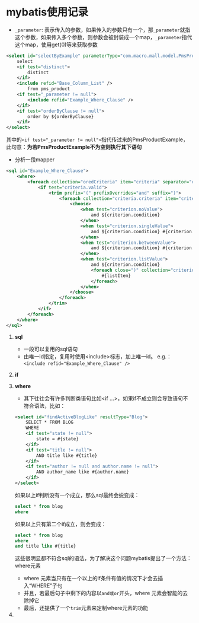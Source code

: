 # mybatis使用记录

- `_parameter`: 表示传入的参数，如果传入的参数只有一个，那`_parameter`就指这个参数，如果传入多个参数，则参数会被封装成一个map，`_parameter`指代这个map，使用get(0)等来获取参数

```xml
<select id="selectByExample" parameterType="com.macro.mall.model.PmsProductExample" resultMap="BaseResultMap">
    select
    <if test="distinct">
        distinct
    </if>
    <include refid="Base_Column_List" />
    	from pms_product
    <if test="_parameter != null">
        <include refid="Example_Where_Clause" />
    </if>
    <if test="orderByClause != null">
        order by ${orderByClause}
    </if>
</select>
```

其中的`<if test="_parameter != null">`指代传过来的PmsProductExample，此句意：**为若PmsProductExample不为空则执行其下语句**

- 分析一段mapper

```xml
<sql id="Example_Where_Clause">
    <where>
        <foreach collection="oredCriteria" item="criteria" separator="or">
            <if test="criteria.valid">
                <trim prefix="(" prefixOverrides="and" suffix=")">
                    <foreach collection="criteria.criteria" item="criterion">
                        <choose>
                            <when test="criterion.noValue">
                                and ${criterion.condition}
                            </when>
                            <when test="criterion.singleValue">
                                and ${criterion.condition} #{criterion.value}
                            </when>
                            <when test="criterion.betweenValue">
                                and ${criterion.condition} #{criterion.value} and #{criterion.secondValue}
                            </when>
                            <when test="criterion.listValue">
                                and ${criterion.condition}
                                <foreach close=")" collection="criterion.value" item="listItem" open="(" separator=",">
                                    #{listItem}
                                </foreach>
                            </when>
                        </choose>
                    </foreach>
                </trim>
            </if>
        </foreach>
    </where>
</sql>
```

1. **sql**

	- 一段可以复用的sql语句
	- 由唯一id指定，复用时使用\<include>标志，加上唯一id。 e.g.：`<include refid="Example_Where_Clause" />`

2. **if**

3. **where**

	- 其下往往会有许多判断类语句比如\<if ...>，如果if不成立则会导致语句不符合语法，比如：

	```xml
	<select id="findActiveBlogLike" resultType="Blog">
	    SELECT * FROM BLOG 
	    WHERE 
	    <if test="state != null">
	        state = #{state}
	    </if> 
	    <if test="title != null">
	        AND title like #{title}
	    </if>
	    <if test="author != null and author.name != null">
	        AND author_name like #{author.name}
	    </if>
	</select>
	```

	如果以上if判断没有一个成立，那么sql最终会蜕变成：

	```sql
	select * from blog
	where
	```

	如果以上只有第二个if成立，则会变成：

	```sql
	select * from blog
	where
	and title like #{title}
	```

	这些很明显都不符合sql的语法，为了解决这个问题mybatis提出了一个方法：where元素

	- where 元素当只有在一个以上的if条件有值的情况下才会去插入“WHERE”子句
	- 并且，若最后句子中剩下的内容以`and或or`开头，where 元素会智能的去除掉它
	- 最后，还提供了一个`trim`元素来定制where元素的功能

4. 